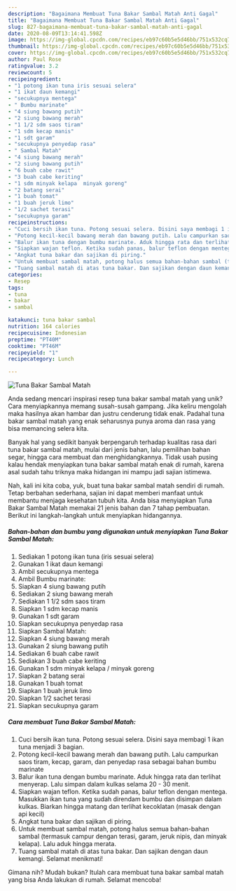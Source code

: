 ```yaml
---
description: "Bagaimana Membuat Tuna Bakar Sambal Matah Anti Gagal"
title: "Bagaimana Membuat Tuna Bakar Sambal Matah Anti Gagal"
slug: 827-bagaimana-membuat-tuna-bakar-sambal-matah-anti-gagal
date: 2020-08-09T13:14:41.598Z
image: https://img-global.cpcdn.com/recipes/eb97c60b5e5d46bb/751x532cq70/tuna-bakar-sambal-matah-foto-resep-utama.jpg
thumbnail: https://img-global.cpcdn.com/recipes/eb97c60b5e5d46bb/751x532cq70/tuna-bakar-sambal-matah-foto-resep-utama.jpg
cover: https://img-global.cpcdn.com/recipes/eb97c60b5e5d46bb/751x532cq70/tuna-bakar-sambal-matah-foto-resep-utama.jpg
author: Paul Rose
ratingvalue: 3.2
reviewcount: 5
recipeingredient:
- "1 potong ikan tuna iris sesuai selera"
- "1 ikat daun kemangi"
- "secukupnya mentega"
- " Bumbu marinate"
- "4 siung bawang putih"
- "2 siung bawang merah"
- "1 1/2 sdm saos tiram"
- "1 sdm kecap manis"
- "1 sdt garam"
- "secukupnya penyedap rasa"
- " Sambal Matah"
- "4 siung bawang merah"
- "2 siung bawang putih"
- "6 buah cabe rawit"
- "3 buah cabe keriting"
- "1 sdm minyak kelapa  minyak goreng"
- "2 batang serai"
- "1 buah tomat"
- "1 buah jeruk limo"
- "1/2 sachet terasi"
- "secukupnya garam"
recipeinstructions:
- "Cuci bersih ikan tuna. Potong sesuai selera. Disini saya membagi 1 ikan tuna menjadi 3 bagian."
- "Potong kecil-kecil bawang merah dan bawang putih. Lalu campurkan saos tiram, kecap, garam, dan penyedap rasa sebagai bahan bumbu marinate"
- "Balur ikan tuna dengan bumbu marinate. Aduk hingga rata dan terlihat menyerap. Lalu simpan dalam kulkas selama 20 - 30 menit."
- "Siapkan wajan teflon. Ketika sudah panas, balur teflon dengan mentega. Masukkan ikan tuna yang sudah direndam bumbu dan disimpan dalam kulkas. Biarkan hingga matang dan terlihat kecoklatan (masak dengan api kecil)"
- "Angkat tuna bakar dan sajikan di piring."
- "Untuk membuat sambal matah, potong halus semua bahan-bahan sambal (termasuk campur dengan terasi, garam, jeruk nipis, dan minyak kelapa). Lalu aduk hingga merata."
- "Tuang sambal matah di atas tuna bakar. Dan sajikan dengan daun kemangi. Selamat menikmati!"
categories:
- Resep
tags:
- tuna
- bakar
- sambal

katakunci: tuna bakar sambal 
nutrition: 164 calories
recipecuisine: Indonesian
preptime: "PT40M"
cooktime: "PT46M"
recipeyield: "1"
recipecategory: Lunch

---
```



![Tuna Bakar Sambal Matah](https://img-global.cpcdn.com/recipes/eb97c60b5e5d46bb/751x532cq70/tuna-bakar-sambal-matah-foto-resep-utama.jpg)

Anda sedang mencari inspirasi resep tuna bakar sambal matah yang unik? Cara menyiapkannya memang susah-susah gampang. Jika keliru mengolah maka hasilnya akan hambar dan justru cenderung tidak enak. Padahal tuna bakar sambal matah yang enak seharusnya punya aroma dan rasa yang bisa memancing selera kita.

Banyak hal yang sedikit banyak berpengaruh terhadap kualitas rasa dari tuna bakar sambal matah, mulai dari jenis bahan, lalu pemilihan bahan segar, hingga cara membuat dan menghidangkannya. Tidak usah pusing kalau hendak menyiapkan tuna bakar sambal matah enak di rumah, karena asal sudah tahu triknya maka hidangan ini mampu jadi sajian istimewa.




Nah, kali ini kita coba, yuk, buat tuna bakar sambal matah sendiri di rumah. Tetap berbahan sederhana, sajian ini dapat memberi manfaat untuk membantu menjaga kesehatan tubuh kita. Anda bisa menyiapkan Tuna Bakar Sambal Matah memakai 21 jenis bahan dan 7 tahap pembuatan. Berikut ini langkah-langkah untuk menyiapkan hidangannya.

<!--inarticleads1-->

##### Bahan-bahan dan bumbu yang digunakan untuk menyiapkan Tuna Bakar Sambal Matah:

1. Sediakan 1 potong ikan tuna (iris sesuai selera)
1. Gunakan 1 ikat daun kemangi
1. Ambil secukupnya mentega
1. Ambil  Bumbu marinate:
1. Siapkan 4 siung bawang putih
1. Sediakan 2 siung bawang merah
1. Sediakan 1 1/2 sdm saos tiram
1. Siapkan 1 sdm kecap manis
1. Gunakan 1 sdt garam
1. Siapkan secukupnya penyedap rasa
1. Siapkan  Sambal Matah:
1. Siapkan 4 siung bawang merah
1. Gunakan 2 siung bawang putih
1. Sediakan 6 buah cabe rawit
1. Sediakan 3 buah cabe keriting
1. Gunakan 1 sdm minyak kelapa / minyak goreng
1. Siapkan 2 batang serai
1. Gunakan 1 buah tomat
1. Siapkan 1 buah jeruk limo
1. Siapkan 1/2 sachet terasi
1. Siapkan secukupnya garam




<!--inarticleads2-->

##### Cara membuat Tuna Bakar Sambal Matah:

1. Cuci bersih ikan tuna. Potong sesuai selera. Disini saya membagi 1 ikan tuna menjadi 3 bagian.
1. Potong kecil-kecil bawang merah dan bawang putih. Lalu campurkan saos tiram, kecap, garam, dan penyedap rasa sebagai bahan bumbu marinate
1. Balur ikan tuna dengan bumbu marinate. Aduk hingga rata dan terlihat menyerap. Lalu simpan dalam kulkas selama 20 - 30 menit.
1. Siapkan wajan teflon. Ketika sudah panas, balur teflon dengan mentega. Masukkan ikan tuna yang sudah direndam bumbu dan disimpan dalam kulkas. Biarkan hingga matang dan terlihat kecoklatan (masak dengan api kecil)
1. Angkat tuna bakar dan sajikan di piring.
1. Untuk membuat sambal matah, potong halus semua bahan-bahan sambal (termasuk campur dengan terasi, garam, jeruk nipis, dan minyak kelapa). Lalu aduk hingga merata.
1. Tuang sambal matah di atas tuna bakar. Dan sajikan dengan daun kemangi. Selamat menikmati!




Gimana nih? Mudah bukan? Itulah cara membuat tuna bakar sambal matah yang bisa Anda lakukan di rumah. Selamat mencoba!
